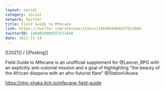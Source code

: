 ```yaml
---
layout: social
category: social
network: Twitter
title: Field Guide to Mfecane
link: https://twitter.com/steinea/status/1460058908257521666
twitterID: 1460058908257521666
date: 2021-11-14
---
```


[[2021]] / [[Posting]]

Field Guide to Mfecane is an unofficial supplement for @Lancer_RPG with an explicitly anti-colonial mission and a goal of highlighting "the beauty of the African diaspora with an afro-futurist flare" @StationUkuwa

<https://nhp-shaka.itch.io/mfecane-field-guide>
